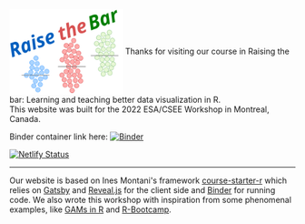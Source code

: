 <img src="static/logo.svg" align="center" width="200px"/>
Thanks for visiting our course in Raising the bar: Learning and teaching better data visualization in R.
<br>
This website was built for the 2022 ESA/CSEE Workshop in Montreal, Canada.

Binder container link here: [![Binder](https://mybinder.org/badge_logo.svg)](https://mybinder.org/v2/gh/dbturner/raisethebar/binder)

[![Netlify Status](https://api.netlify.com/api/v1/badges/e57519ed-f248-4e14-903f-93552fc95452/deploy-status)](https://app.netlify.com/sites/raisethebar/deploys)

<hr>

Our website is based on Ines Montani's framework [course-starter-r](https://course-starter-r.netlify.app/) which relies on [Gatsby](http://gatsbyjs.org/) and [Reveal.js](https://revealjs.com) for the client side and [Binder](https://mybinder.org) for running code. We also wrote this workshop with inspiration from some phenomenal examples, like [GAMs in R](https://noamross.github.io/gams-in-r-course) and [R-Bootcamp](https://r-bootcamp.netlify.app/).
